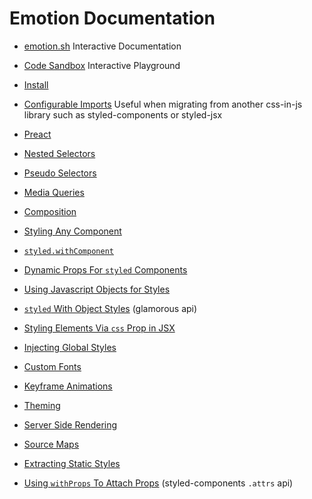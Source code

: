 # Emotion Documentation

- [emotion.sh](https://emotion.sh) Interactive Documentation
- [Code Sandbox](https://codesandbox.io/s/pk1qjqpw67) Interactive Playground

- [Install](https://github.com/emotion-js/emotion/tree/master/docs/install.md)
- [Configurable Imports](https://github.com/emotion-js/emotion/tree/master/docs/configurable-imports.md) Useful when migrating from another css-in-js library such as styled-components or styled-jsx
- [Preact](https://github.com/emotion-js/emotion/tree/master/docs/preact.md)
- [Nested Selectors](https://github.com/emotion-js/emotion/tree/master/docs/nested.md)
- [Pseudo Selectors ](https://github.com/emotion-js/emotion/tree/master/docs/pseudo.md)
- [Media Queries](https://github.com/emotion-js/emotion/tree/master/docs/media.md)
- [Composition](https://github.com/emotion-js/emotion/tree/master/docs/composition.md)
- [Styling Any Component](https://github.com/emotion-js/emotion/tree/master/docs/styling-any-component.md)
- [`styled.withComponent`](https://github.com/emotion-js/emotion/tree/master/docs/styled-with-component.md)
- [Dynamic Props For `styled` Components](https://github.com/emotion-js/emotion/tree/master/docs/props.md)
- [Using Javascript Objects for Styles](https://github.com/emotion-js/emotion/tree/master/docs/objects.md)
- [`styled` With Object Styles](https://github.com/emotion-js/emotion/tree/master/docs/styled-with-object.md) (glamorous api)
- [Styling Elements Via `css` Prop in JSX](https://github.com/emotion-js/emotion/tree/master/docs/css-prop.md)
- [Injecting Global Styles](https://github.com/emotion-js/emotion/tree/master/docs/inject-global.md)
- [Custom Fonts](https://github.com/emotion-js/emotion/tree/master/docs/font-face.md)
- [Keyframe Animations](https://github.com/emotion-js/emotion/tree/master/docs/keyframes.md)
- [Theming](https://github.com/emotion-js/emotion/tree/master/docs/theming.md)
- [Server Side Rendering](https://github.com/emotion-js/emotion/tree/master/docs/ssr.md)
- [Source Maps](https://github.com/emotion-js/emotion/tree/master/docs/source-maps.md)
- [Extracting Static Styles](https://github.com/emotion-js/emotion/tree/master/docs/extract-static.md)
- [Using `withProps` To Attach Props](https://github.com/emotion-js/emotion/tree/master/docs/with-props.md) (styled-components `.attrs` api)
